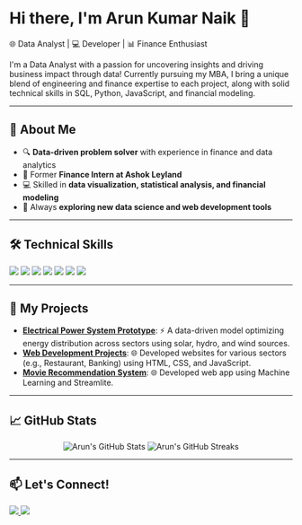 # Hi there, I'm Arun Kumar Naik 👋

🌐 Data Analyst | 💻 Developer | 📊 Finance Enthusiast

I'm a Data Analyst with a passion for uncovering insights and driving business impact through data! Currently pursuing my MBA, I bring a unique blend of engineering and finance expertise to each project, along with solid technical skills in SQL, Python, JavaScript, and financial modeling.

---

## 🚀 About Me
- 🔍 **Data-driven problem solver** with experience in finance and data analytics
- 🏢 Former **Finance Intern at Ashok Leyland**
- 💻 Skilled in **data visualization, statistical analysis, and financial modeling**
- 🌱 Always **exploring new data science and web development tools**

---

## 🛠️ Technical Skills
<p align="left">
  <img src="https://img.shields.io/badge/SQL-%2307405e.svg?&style=for-the-badge&logo=amazon-dynamodb&logoColor=white" />
  <img src="https://img.shields.io/badge/Python-%2314354C.svg?&style=for-the-badge&logo=python&logoColor=white" />
  <img src="https://img.shields.io/badge/JavaScript-%23F7DF1E.svg?&style=for-the-badge&logo=javascript&logoColor=black" />
  <img src="https://img.shields.io/badge/Excel-%2334A853.svg?&style=for-the-badge&logo=microsoft-excel&logoColor=white" />
  <img src="https://img.shields.io/badge/Bootstrap-%23563D7C.svg?&style=for-the-badge&logo=bootstrap&logoColor=white" />
  <img src="https://img.shields.io/badge/Tableau-%23E97627.svg?&style=for-the-badge&logo=tableau&logoColor=white" />
  <img src="https://img.shields.io/badge/Power_BI-%23F2C811.svg?&style=for-the-badge&logo=powerbi&logoColor=black" />
</p>

---

## 💼 My Projects
- **[Electrical Power System Prototype](#)**: ⚡ A data-driven model optimizing energy distribution across sectors using solar, hydro, and wind sources.
- **[Web Development Projects](#)**: 🌐 Developed websites for various sectors (e.g., Restaurant, Banking) using HTML, CSS, and JavaScript.
- <a href=https://movies4you.streamlit.app/>**[Movie Recommendation System](#)**<a/>: 🌐 Developed web app using Machine Learning and Streamlite. 

---

## 📈 GitHub Stats

<p align="center">
  <img src="https://github-readme-stats.vercel.app/api?username=ArunKumarNaikMegavath&show_icons=true&theme=radical" alt="Arun's GitHub Stats" />
  <img src="https://github-readme-streak-stats.herokuapp.com/?user=ArunKumarNaikMegavath&theme=radical" alt="Arun's GitHub Streaks" />
</p>

---

## 📫 Let's Connect!
<p align="left">
  <a href="https://www.linkedin.com/in/megavatharunkumarnaik/" target="_blank">
    <img src="https://img.shields.io/badge/LinkedIn-%230077B5.svg?&style=for-the-badge&logo=linkedin&logoColor=white" />
  </a>
  <a href="mailto:megavatharunkumarnaik2001@gmail.com">
    <img src="https://img.shields.io/badge/Gmail-D14836?style=for-the-badge&logo=gmail&logoColor=white" />
  </a>
</p>
